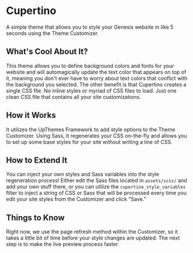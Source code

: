 # Cupertino

A simple theme that allows you to style your Genesis website in like 5 seconds using the Theme Customizer.

## What's Cool About It?

This theme allows you to define background colors and fonts for your website and will automagically update the text color that appears on top of it, meaning you don't ever have to worry about text colors that conflict with the background you selected. The other benefit is that Cupertino creates a single CSS file. No inline styles or myriad of CSS files to load. Just one clean CSS file that contains all your site customizations.

## How it Works

It utilizes the UpThemes Framework to add style options to the Theme Customizer. Using Sass, it regenerates your CSS on-the-fly and allows you to set up some base styles for your site without writing a line of CSS.

## How to Extend It

You can inject your own styles and Sass variables into the style regeneration process! Either edit the Sass files located in `assets/scss/` and add your own stuff there, or you can utilize the `cupertino_style_variables` filter to inject a string of CSS or Sass that will be processed every time you edit your site styles from the Customizer and click "Save."

## Things to Know

Right now, we use the page refresh method within the Customizer, so it takes a little bit of time before your style changes are updated. The next step is to make the live preview process faster.
